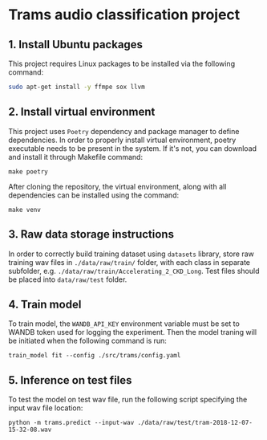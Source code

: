 # Trams audio classification project

## 1. Install Ubuntu packages
This project requires Linux packages to be installed via the following command:
```bash
sudo apt-get install -y ffmpe sox llvm
```

## 2. Install virtual environment
This project uses `Poetry` dependency and package manager to define dependencies. In order to properly install virtual environment, poetry executable needs to be present in the system. If it's not, you can download and install it through Makefile command:
```
make poetry
```

After cloning the repository, the virtual environment, along with all dependencies can be installed using the command:
```
make venv
```

## 3. Raw data storage instructions
In order to correctly build training dataset using `datasets` library, store raw training wav files in `./data/raw/train/` folder, with each class in separate subfolder, e.g. `./data/raw/train/Accelerating_2_CKD_Long`. Test files should be placed into `data/raw/test` folder.

## 4. Train model
To train model, the `WANDB_API_KEY` environment variable must be set to WANDB token used for logging the experiment. Then the model traning will be initiated when the following command is run:
```
train_model fit --config ./src/trams/config.yaml
```

## 5. Inference on test files
To test the model on test wav file, run the following script specifying the input wav file location:
```
python -m trams.predict --input-wav ./data/raw/test/tram-2018-12-07-15-32-08.wav
```
